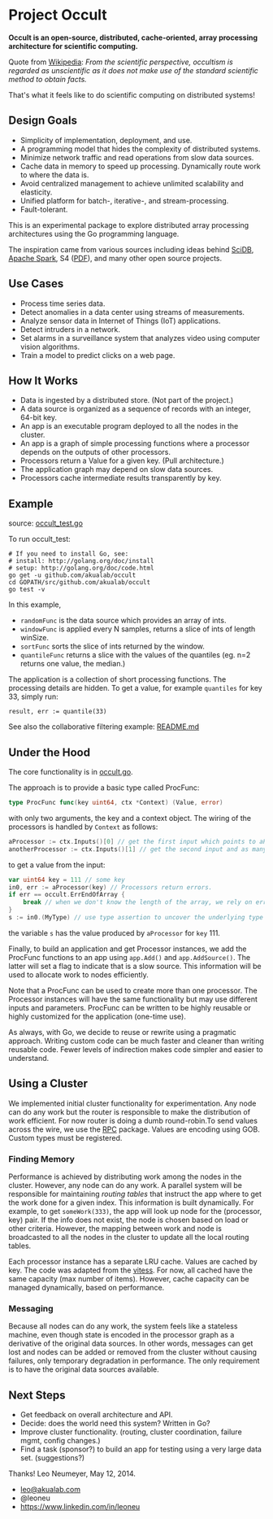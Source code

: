 # Project Occult

**Occult is an open-source, distributed, cache-oriented, array processing architecture for scientific computing.**

Quote from [Wikipedia](http://en.wikipedia.org/wiki/Occult): *From the scientific perspective, occultism is regarded as unscientific as it does not make use of the standard scientific method to obtain facts.*

That's what it feels like to do scientific computing on distributed systems!

## Design Goals

* Simplicity of implementation, deployment, and use.
* A programming model that hides the complexity of distributed systems.
* Minimize network traffic and read operations from slow data sources.
* Cache data in memory to speed up processing. Dynamically route work to where the data is.
* Avoid centralized management to achieve unlimited scalability and elasticity.
* Unified platform for batch-, iterative-, and stream-processing.
* Fault-tolerant.

This is an experimental package to explore distributed array processing architectures using the Go
programming language.

The inspiration came from various sources including ideas behind [SciDB](http://scidb.org/), [Apache Spark](http://spark.apache.org/), S4 ([PDF](http://www.stanford.edu/class/cs347/reading/S4PaperV2.pdf)), and many other open source projects.

## Use Cases

* Process time series data.
* Detect anomalies in a data center using streams of measurements.
* Analyze sensor data in Internet of Things (IoT) applications.
* Detect intruders in a network.
* Set alarms in a surveillance system that analyzes video using computer vision algorithms.
* Train a model to predict clicks on a web page.

## How It Works

* Data is ingested by a distributed store. (Not part of the project.)
* A data source is organized as a sequence of records with an integer, 64-bit key.
* An app is an executable program deployed to all the nodes in the cluster.
* An app is a graph of simple processing functions where a processor depends on the outputs of other processors.
* Processors return a Value for a given key. (Pull architecture.)
* The application graph may depend on slow data sources.
* Processors cache intermediate results transparently by key.

## Example

source: [occult_test.go](https://github.com/akualab/occult/blob/master/occult_test.go)

To run occult_test:

```
# If you need to install Go, see:
# install: http://golang.org/doc/install
# setup: http://golang.org/doc/code.html
go get -u github.com/akualab/occult
cd GOPATH/src/github.com/akualab/occult
go test -v
```

In this example,
* `randomFunc` is the data source which provides an array of ints.
* `windowFunc` is applied every N samples, returns a slice of ints of length winSize.
* `sortFunc` sorts the slice of ints returned by the window.
* `quantileFunc` returns a slice with the values of the quantiles (eg. n=2 returns one value, the median.)

The application is a collection of short processing functions. The processing details are hidden. To get a value, for example `quantiles` for key 33, simply run:

`
result, err := quantile(33)
`

See also the collaborative filtering example: [README.md](https://github.com/akualab/occult/blob/master/examples/reco/README.md)

## Under the Hood

The core functionality is in [occult.go](https://github.com/akualab/occult/blob/master/occult.go).

The approach is to provide a basic type called ProcFunc:

```go
type ProcFunc func(key uint64, ctx *Context) (Value, error)
```

with only two arguments, the key and a context object. The wiring of the processors is handled by `Context` as follows:

```go
aProcessor := ctx.Inputs()[0] // get the first input which points to aProcesror.
anotherProcessor := ctx.Inputs()[1] // get the second input and as many as required.
```

to get a value from the input:

```go
var uint64 key = 111 // some key
in0, err := aProcessor(key) // Processors return errors.
if err == occult.ErrEndOfArray {
	break // when we don't know the length of the array, we rely on errors.
}
s := in0.(MyType) // use type assertion to uncover the underlying type
```

the variable `s` has the value produced by `aProcessor` for `key` 111.

Finally, to build an application and get Processor instances, we add the ProcFunc functions to an app using `app.Add()` and `app.AddSource()`. The latter will set a flag to indicate that is a slow source. This information will be used to allocate work to nodes efficiently.

Note that a ProcFunc can be used to create more than one processor. The Processor instances will have the same functionality but may use different inputs and parameters. ProcFunc can be written to be highly reusable or highly customized for the application (one-time use).

As always, with Go, we decide to reuse or rewrite using a pragmatic approach. Writing custom code can be much faster and cleaner than writing reusable code. Fewer levels of indirection makes code simpler and easier to understand.

## Using a Cluster

We implemented initial cluster functionality for experimentation. Any node can do any work but the router is responsible to make the distribution of work efficient. For now router is doing a dumb round-robin.To send values across the wire, we use the [RPC](http://golang.org/pkg/net/rpc/) package. Values are encoding using GOB. Custom types must be registered.

### Finding Memory

Performance is achieved by distributing work among the nodes in the cluster. However, any node can do any work. A parallel system will be responsible for maintaining *routing tables* that instruct the app where to get the work done for a given index. This information is built dynamically. For example, to get `someWork(333)`, the app will look up node for the (processor, key) pair. If the info does not exist, the node is chosen based on load or other criteria. However, the mapping between work and node is broadcasted to all the nodes in the cluster to update all the local routing tables.

Each processor instance has a separate LRU cache. Values are cached by key. The code was adapted from the [vitess](https://code.google.com/p/vitess/source/browse/go/cache/lru_cache.go). For now, all cached have the same capacity (max number of items). However, cache capacity can be managed dynamically, based on performance.

### Messaging

Because all nodes can do any work, the system feels like a stateless machine, even though state is encoded in the processor graph as a derivative of the original data sources. In other words, messages can get lost and nodes can be added or removed from the cluster without causing failures, only temporary degradation in performance. The only requirement is to have the original data sources available.

## Next Steps

* Get feedback on overall architecture and API.
* Decide: does the world need this system? Written in Go?
* Improve cluster functionality. (routing, cluster coordination, failure mgmt, config changes.)
* Find a task (sponsor?) to build an app for testing using a very large data set. (suggestions?)

Thanks! Leo Neumeyer, May 12, 2014.
* leo@akualab.com
* @leoneu
* https://www.linkedin.com/in/leoneu
